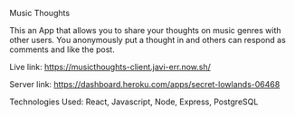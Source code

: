 Music Thoughts 

This an App that allows you to share your thoughts on music genres with other users. You anonymously put a thought in and
others can respond as comments and like the post.

Live link: https://musicthoughts-client.javi-err.now.sh/

Server link: https://dashboard.heroku.com/apps/secret-lowlands-06468

Technologies Used: React, Javascript, Node, Express, PostgreSQL

